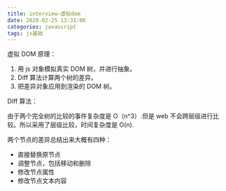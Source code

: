 ```yaml
---
title: interview-虚拟dom
date: 2020-02-25 13:31:08
categories: javascript
tags: js基础
---
```


虚拟 DOM 原理：

1. 用 js 对象模拟真实 DOM 树，并进行抽象。
2. Diff 算法计算两个树的差异。
3. 把差异对象应用到渲染的 DOM 树。

Diff 算法：

由于两个完全树的比较的事件复杂度是 O（n^3）.但是 web 不会跨层级进行比较。所以采用了层级比较，时间复杂度是 O(n).

两个节点的差异总结出来大概有四种：

- 直接替换原节点
- 调整节点，包括移动和删除
- 修改节点属性
- 修改节点文本内容